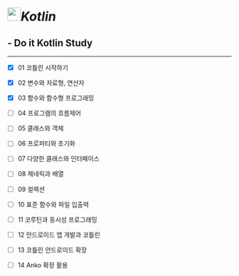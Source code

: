 # <image src="https://user-images.githubusercontent.com/63226023/119272270-1fa88a00-bc40-11eb-9af2-b46275968106.png" height="30">_**Kotlin**_
  ## - Do it Kotlin Study
  ---
  - [x] 01 코틀린 시작하기
  - [x] 02 변수와 자료형, 연산자
  - [x] 03 함수와 함수형 프로그래밍
  - [ ] 04 프로그램의 흐름제어
  - [ ] 05 클래스와 객체
  - [ ] 06 프로퍼티와 초기화
  - [ ] 07 다양한 클래스와 인터페이스
  - [ ] 08 제네릭과 배열
  - [ ] 09 컬렉션
  - [ ] 10 표준 함수와 파일 입출력
  - [ ] 11 코루틴과 동시성 프로그래밍
  - [ ] 12 안드로이드 앱 개발과 코틀린
  - [ ] 13 코틀린 안드로이드 확장
  - [ ] 14 Anko 확장 활용
  
  

